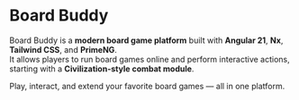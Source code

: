 # Board Buddy

Board Buddy is a **modern board game platform** built with **Angular 21**, **Nx**, **Tailwind CSS**, and **PrimeNG**.  
It allows players to run board games online and perform interactive actions, starting with a **Civilization-style combat module**.

Play, interact, and extend your favorite board games — all in one platform.

